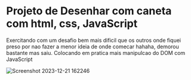 
# Projeto de Desenhar com caneta com html, css, JavaScript

Exercitando com um desafio bem mais dificil que os outros onde fiquei preso por nao fazer a menor ideia de onde comecar hahaha, demorou bastante mas saiu. Colocando em pratica mais manipulcao do DOM com JavaScript

![Screenshot 2023-12-21 162246](https://github.com/kleberson154/odin-tech-a-sketch/assets/79817657/1fce799a-9b9d-42fd-b472-b0f96902ef2d)
